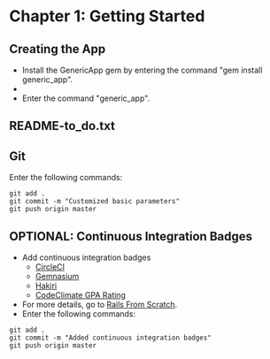 # Chapter 1: Getting Started

## Creating the App
* Install the GenericApp gem by entering the command "gem install generic_app".
* 
* Enter the command "generic_app".

## README-to_do.txt

## Git
Enter the following commands:
```
git add .
git commit -m "Customized basic parameters"
git push origin master
```

## OPTIONAL: Continuous Integration Badges
* Add continuous integration badges
  * [CircleCI](https://circleci.com/)
  * [Gemnasium](https://www.gemnasium.com/)
  * [Hakiri](https://hakiri.io/)
  * [CodeClimate GPA Rating](https://codeclimate.com/)
* For more details, go to [Rails From Scratch](http://www.rubyonracetracks.com/rails_from_scratch.html).
* Enter the following commands:
```
git add .
git commit -m "Added continuous integration badges"
git push origin master
```
